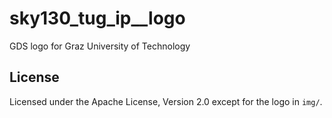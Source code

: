 # sky130_tug_ip__logo

GDS logo for Graz University of Technology

## License

Licensed under the Apache License, Version 2.0 except for the logo in `img/`.